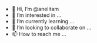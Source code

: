 - 👋 Hi, I’m @anelitam
- 👀 I’m interested in ...
- 🌱 I’m currently learning ...
- 💞️ I’m looking to collaborate on ...
- 📫 How to reach me ...

<!---
anelitam/anelitam is a ✨ special ✨ repository because its `README.md` (this file) appears on your GitHub profile.
You can click the Preview link to take a look at your changes.
--->
